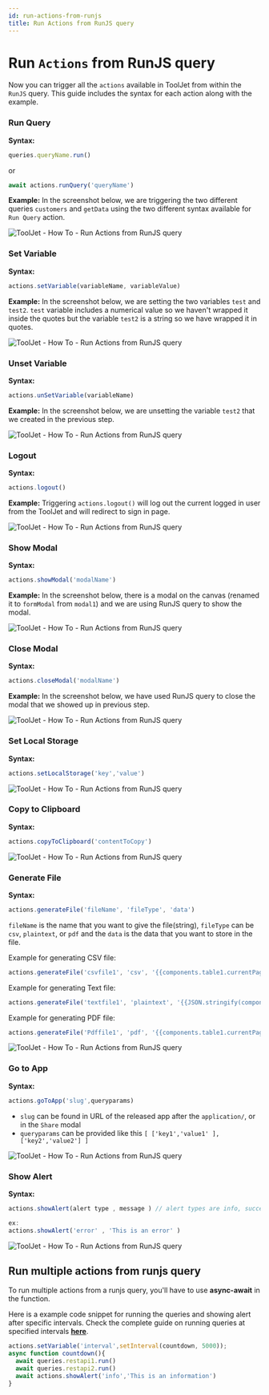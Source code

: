 ```yaml
---
id: run-actions-from-runjs
title: Run Actions from RunJS query
---
```


# Run `Actions` from RunJS query

Now you can trigger all the `actions` available in ToolJet from within the `RunJS` query. This guide includes the syntax for each action along with the example.

### Run Query

**Syntax:**

```js
queries.queryName.run()
```
or
```js
await actions.runQuery('queryName') 
```

**Example:** In the screenshot below, we are triggering the two different queries `customers` and `getData` using the two different syntax available for `Run Query` action.

<div style={{textAlign: 'center'}}>

![ToolJet - How To - Run Actions from RunJS query](/img/how-to/run-actions-from-runjs/runquery.png)

</div>

### Set Variable

**Syntax:**

```javascript
actions.setVariable(variableName, variableValue)
```

**Example:** In the screenshot below, we are setting the two variables `test` and `test2`. `test` variable includes a numerical value so we haven't wrapped it inside the quotes but the variable `test2` is a string so we have wrapped it in quotes.

<div style={{textAlign: 'center'}}>

![ToolJet - How To - Run Actions from RunJS query](/img/how-to/run-actions-from-runjs/setvariable.png)

</div>

### Unset Variable

**Syntax:**

```javascript
actions.unSetVariable(variableName)
```

**Example:** In the screenshot below, we are unsetting the variable `test2` that we created in the previous step.

<div style={{textAlign: 'center'}}>

![ToolJet - How To - Run Actions from RunJS query](/img/how-to/run-actions-from-runjs/unsetvariable.png)

</div>

### Logout

**Syntax:**

```javascript
actions.logout()
```

**Example:** Triggering `actions.logout()` will log out the current logged in user from the ToolJet and will redirect to sign in page.

<div style={{textAlign: 'center'}}>

![ToolJet - How To - Run Actions from RunJS query](/img/how-to/run-actions-from-runjs/logout.png)

</div>

### Show Modal

**Syntax:**

```javascript
actions.showModal('modalName')
```

**Example:** In the screenshot below, there is a modal on the canvas (renamed it to `formModal` from `modal1`) and we are using RunJS query to show the modal.

<div style={{textAlign: 'center'}}>

![ToolJet - How To - Run Actions from RunJS query](/img/how-to/run-actions-from-runjs/showmodal.png)

</div>

### Close Modal

**Syntax:**

```javascript
actions.closeModal('modalName')
```

**Example:** In the screenshot below, we have used RunJS query to close the modal that we showed up in previous step.

<div style={{textAlign: 'center'}}>

![ToolJet - How To - Run Actions from RunJS query](/img/how-to/run-actions-from-runjs/closemodal.png)

</div>

### Set Local Storage

**Syntax:**

```javascript
actions.setLocalStorage('key','value')
```

<div style={{textAlign: 'center'}}>

![ToolJet - How To - Run Actions from RunJS query](/img/how-to/run-actions-from-runjs/setlocalstorage.png)

</div>

### Copy to Clipboard

**Syntax:**

```javascript
actions.copyToClipboard('contentToCopy')
```

<div style={{textAlign: 'center'}}>

![ToolJet - How To - Run Actions from RunJS query](/img/how-to/run-actions-from-runjs/copytoclipboard.png)

</div>

### Generate File

**Syntax:**

```js
actions.generateFile('fileName', 'fileType', 'data')
```
`fileName` is the name that you want to give the file(string), `fileType` can be `csv`, `plaintext`, or `pdf` and the `data` is the data that you want to store in the file.

Example for generating CSV file:
```js
actions.generateFile('csvfile1', 'csv', '{{components.table1.currentPageData}}') // generate a csv file named csvfile1 with the data from the current page of table
```
Example for generating Text file:
```js
actions.generateFile('textfile1', 'plaintext', '{{JSON.stringify(components.table1.currentPageData)}}') // generate a text file named textfile1 with the data from the current page of table (stringified)
```
Example for generating PDF file:
```js
actions.generateFile('Pdffile1', 'pdf', '{{components.table1.currentPageData}}') // generate a text file named Pdffile1 with the data from the current page of table
```

<div style={{textAlign: 'center'}}>

![ToolJet - How To - Run Actions from RunJS query](/img/how-to/run-actions-from-runjs/generatefile.png)

</div>

### Go to App

**Syntax:**

```javascript
actions.goToApp('slug',queryparams) 
```

- `slug` can be found in URL of the released app after the `application/`, or in the `Share` modal
- `queryparams` can be provided like this `[ ['key1','value1' ], ['key2','value2'] ]`

<div style={{textAlign: 'center'}}>

![ToolJet - How To - Run Actions from RunJS query](/img/how-to/run-actions-from-runjs/gotoapp1.png)

</div>

### Show Alert

**Syntax:**

```javascript
actions.showAlert(alert type , message ) // alert types are info, success, warning, and danger

ex:
actions.showAlert('error' , 'This is an error' )
```

<div style={{textAlign: 'center'}}>

![ToolJet - How To - Run Actions from RunJS query](/img/how-to/run-actions-from-runjs/showalert.png)

</div>

## Run multiple actions from runjs query

To run multiple actions from a runjs query, you'll have to use **async-await** in the function.

Here is a example code snippet for running the queries and showing alert after specific intervals. Check the complete guide on running queries at specified intervals **[here](/docs/how-to/run-query-at-specified-intervals)**.

```js
actions.setVariable('interval',setInterval(countdown, 5000));
async function countdown(){
  await queries.restapi1.run()
  await queries.restapi2.run()
  await actions.showAlert('info','This is an information')
}
```





